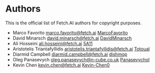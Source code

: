# Authors

This is the official list of Fetch.AI authors for copyright purposes.

* Marco Favorito <marco.favorito@fetch.ai> [MarcoFavorito](https://github.com/MarcoFavorito)
* David Minarsch <david.minarsch@fetch.ai> [DavidMinarsch](https://github.com/DavidMinarsch)
* Ali Hosseini <ali.hosseini@fetch.ai> [5A11](https://github.com/5A11)
* Aristotelis Triantafyllidis <aristotelis.triantafyllidis@fetch.ai> [Totoual](https://github.com/Totoual)
* Diarmid Campbell <diarmid.campbell@fetch.ai> [dishmop](https://github.com/dishmop)
* Oleg Panasevych <oleg.panasevych@n-cube.co.uk> [Panasevychol](https://github.com/panasevychol)
* Kevin Chen <kevin.chen@fetch.ai> [Kevin-Chen0](https://github.com/Kevin-Chen0)
